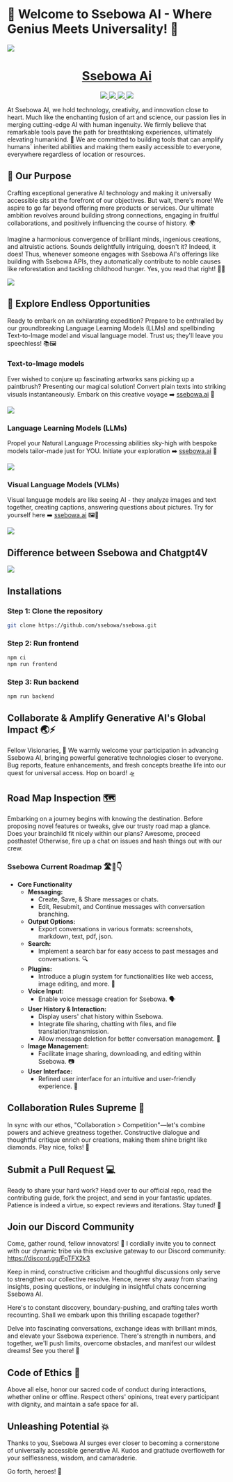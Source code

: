 # 🎉 Welcome to Ssebowa AI - Where Genius Meets Universality! 🌟

<p align="">
  <a href="https://ssebowa.ai">
    <img src="images/cover.jpg" height="">
  </a>
  <h1 align="center">
    <a href="https://librechat.ai">Ssebowa Ai</a>
  </h1>
</p>

<p align="center">
  <a href="https://discord.gg/FpTFX2k3"> 
    <img
      src="https://img.shields.io/discord/1086345563026489514?label=&logo=discord&style=for-the-badge&logoWidth=20&logoColor=white&labelColor=000000&color=blueviolet">
  </a>
  <a href="https://https://twitter.com/Ssebowa123"> 
    <img
      src="https://img.shields.io/badge/X-red.svg?style=for-the-badge&logo=x&logoColor=white&labelColor=000000&logoWidth=20">
  </a>
  <a href="https://www.linkedin.com/showcase/ssebowa123"> 
    <img
      src="https://img.shields.io/badge/LINKEDIN-blue.svg?style=for-the-badge&logo=read-the-docs&logoColor=white&labelColor=000000&logoWidth=20">
  </a>
  <a aria-label="Sponsors" href="https://huggingface.co/Ssebowa-Ai">
    <img
      src="https://img.shields.io/badge/HUGGING-FACE-brightgreen.svg?style=for-the-badge&logo=huggingface&logoColor=white&labelColor=000000&logoWidth=20">
  </a>
</p>

At Ssebowa AI, we hold technology, creativity, and innovation close to heart. Much like the enchanting fusion of art and science, our passion lies in merging cutting-edge AI with human ingenuity. We firmly believe that remarkable tools pave the path for breathtaking experiences, ultimately elevating humankind. 🚀 We are committed to building tools that can amplify humans` inherited abilities and making them easily accessible to everyone, everywhere regardless of location or resources.

## 🎯 Our Purpose

Crafting exceptional generative AI technology and making it universally accessible sits at the forefront of our objectives. But wait, there's more! We aspire to go far beyond offering mere products or services. Our ultimate ambition revolves around building strong connections, engaging in fruitful collaborations, and positively influencing the course of history. 🌍

Imagine a harmonious convergence of brilliant minds, ingenious creations, and altruistic actions. Sounds delightfully intriguing, doesn't it? Indeed, it does! Thus, whenever someone engages with Ssebowa AI's offerings like building with Ssebowa APIs, they automatically contribute to noble causes like reforestation and tackling childhood hunger. Yes, you read that right! 🌳🍎

<p align="">
  <a href="https://ssebowa.ai">
    <img src="images/ssebowa_charity.jpg" height="">
  </a>
</p>

## 💫 Explore Endless Opportunities
Ready to embark on an exhilarating expedition? Prepare to be enthralled by our groundbreaking Language Learning Models (LLMs) and spellbinding Text-to-Image model and visual language model. Trust us; they'll leave you speechless! 📚🖼️

### Text-to-Image models

Ever wished to conjure up fascinating artworks sans picking up a paintbrush? Presenting our magical solution! Convert plain texts into striking visuals instantaneously. Embark on this creative voyage ➡️ [ssebowa.ai](https://ssebowa.ai) 🎨

<p align="">
  <a href="https://ssebowa.ai">
    <img src="images/Screenshot_imgen.png" height="">
  </a>
</p>

### Language Learning Models (LLMs)

Propel your Natural Language Processing abilities sky-high with bespoke models tailor-made just for YOU. Initiate your exploration ➡️ [ssebowa.ai](https://ssebowa.ai) 🚀

<p align="">
  <a href="https://ssebowa.ai">
    <img src="images/Screenshot_llm.png" height="">
  </a>
</p>

### Visual Language Models (VLMs)

Visual language models are like seeing AI - they analyze images and text together, creating captions, answering questions about pictures. Try for yourself here ➡️ [ssebowa.ai](https://ssebowa.ai) 🖼️📝

<p align="">
  <a href="https://ssebowa.ai">
    <img src="images/Screenshot_vlm1.png" height="">
  </a>
</p>

## Difference between Ssebowa and Chatgpt4V

<p align="centre">
  <a href="https://ssebowa.ai">
    <img src="images/sbwvlm.jpg" height="">
  </a>
</p>

## Installations

### Step 1: Clone the repository
```bash
git clone https://github.com/ssebowa/ssebowa.git
```
### Step 2: Run frontend
```bash
npm ci
npm run frontend
```
### Step 3: Run backend
```bash
npm run backend
```

## Collaborate & Amplify Generative AI's Global Impact 🌏⚡

Fellow Visionaries, 🤝 We warmly welcome your participation in advancing Ssebowa AI, bringing powerful generative technologies closer to everyone. Bug reports, feature enhancements, and fresh concepts breathe life into our quest for universal access. Hop on board! 🛸

## Road Map Inspection 🗺️

Embarking on a journey begins with knowing the destination. Before proposing novel features or tweaks, give our trusty road map a glance. Does your brainchild fit nicely within our plans? Awesome, proceed posthaste! Otherwise, fire up a chat on issues and hash things out with our crew.

### Ssebowa Current Roadmap 🛣️🚀👇

- **Core Functionality**
  - **Messaging:**
    - Create, Save, & Share messages or chats.
    - Edit, Resubmit, and Continue messages with conversation branching.
  - **Output Options:**
    - Export conversations in various formats: screenshots, markdown, text, pdf, json.
  - **Search:**
    - Implement a search bar for easy access to past messages and conversations. 🔍
  - **Plugins:**
    - Introduce a plugin system for functionalities like web access, image editing, and more. 🧩
  - **Voice Input:**
    - Enable voice message creation for Ssebowa. 🗣️
  - **User History & Interaction:**
    - Display users' chat history within Ssebowa.
    - Integrate file sharing, chatting with files, and file translation/transmission.
    - Allow message deletion for better conversation management. 📂
  - **Image Management:**
    - Facilitate image sharing, downloading, and editing within Ssebowa. 📷
  - **User Interface:**
    - Refined user interface for an intuitive and user-friendly experience. 🎨

## Collaboration Rules Supreme 💪

In sync with our ethos, "Collaboration > Competition"—let's combine powers and achieve greatness together. Constructive dialogue and thoughtful critique enrich our creations, making them shine bright like diamonds. Play nice, folks! 💖

## Submit a Pull Request 💻

Ready to share your hard work? Head over to our official repo, read the contributing guide, fork the project, and send in your fantastic updates. Patience is indeed a virtue, so expect reviews and iterations. Stay tuned! 📡

## Join our Discord Community

Come, gather round, fellow innovators! 🤩 I cordially invite you to connect with our dynamic tribe via this exclusive gateway to our Discord community: https://discord.gg/FpTFX2k3

Keep in mind, constructive criticism and thoughtful discussions only serve to strengthen our collective resolve. Hence, never shy away from sharing insights, posing questions, or indulging in insightful chats concerning Ssebowa AI.

Here's to constant discovery, boundary-pushing, and crafting tales worth recounting. Shall we embark upon this thrilling escapade together?

Delve into fascinating conversations, exchange ideas with brilliant minds, and elevate your Ssebowa experience. There's strength in numbers, and together, we'll push limits, overcome obstacles, and manifest our wildest dreams! See you there! 💫

## Code of Ethics 🧠

Above all else, honor our sacred code of conduct during interactions, whether online or offline. Respect others' opinions, treat every participant with dignity, and maintain a safe space for all.

## Unleashing Potential 💥

Thanks to you, Ssebowa AI surges ever closer to becoming a cornerstone of universally accessible generative AI. Kudos and gratitude overfloweth for your selflessness, wisdom, and camaraderie.

Go forth, heroes! 🚀
